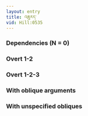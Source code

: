```yaml
---
layout: entry
title: འཆུརད་
vid: Hill:0535
---
```

### Dependencies (N = 0)


### Overt 1-2


### Overt 1-2-3


### With oblique arguments


### With unspecified obliques
